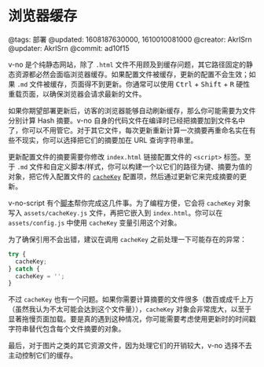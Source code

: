 # 浏览器缓存

@tags: 部署
@updated: 1608187630000, 1610010081000
@creator: AkrISrn
@updater: AkrISrn
@commit: ad10f15

v-no 是个纯静态网站，除了 `.html` 文件不用顾及到缓存问题，其它路径固定的静态资源都必然会面临浏览器缓存。如果配置文件被缓存，更新的配置不会生效；如果 `.md` 文件被缓存，页面得不到更新。你通常可以使用 <kbd>Ctrl</kbd> + <kbd>Shift</kbd> + <kbd>R</kbd> 硬性重载页面，以确保浏览器会请求最新的文件。

如果你期望部署更新后，访客的浏览器能够自动刷新缓存，那么你可能需要为文件分别计算 Hash 摘要。v-no 自身的代码文件在编译时已经把摘要加到文件名中了，你可以不用管它。对于其它文件，每次更新重新计算一次摘要再重命名实在有些不现实，你可以选择把它们的摘要加在 URL 查询字符串里。

更新配置文件的摘要需要你修改 `index.html` 链接配置文件的 `<script>` 标签。至于 `.md` 文件和自定义脚本/样式，你可以构建一个以它们的路径为键、摘要为值的对象，把它传入配置文件的 [`cacheKey`](/docs/main-conf.md "#") 配置项，然后通过更新它来完成摘要的更新。

v-no-script 有个[脚本](https://github.com/akrisrn/v-no-script/blob/master/src/update-cache-key.ts)帮你完成这几件事。为了编程方便，它会将 `cacheKey` 对象写入 `assets/cacheKey.js` 文件，再把它嵌入到 `index.html`。你可以在 `assets/config.js` 中使用 `cacheKey` 变量引用这个对象。

为了确保引用不会出错，建议在调用 `cacheKey` 之前处理一下可能存在的异常：

```js
try {
  cacheKey;
} catch {
  cacheKey = '';
}
```

不过 `cacheKey` 也有一个问题。如果你需要计算摘要的文件很多（数百或成千上万（虽然我认为不太可能会达到这个文件量）），`cacheKey` 对象会非常庞大，以至于显著拖慢页面加载。要是真的遇到这种情况，你可能需要考虑使用更新时的时间戳字符串替代包含每个文件摘要的对象。

最后，对于图片之类的其它资源文件，因为处理它们的开销较大，v-no 选择不去主动控制它们的缓存。
